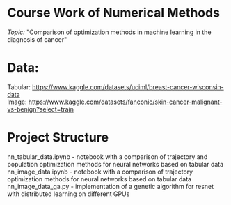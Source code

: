 # Course Work of Numerical Methods

*Topic:* "Comparison of optimization methods in machine learning in the diagnosis of cancer"

# Data:

Tabular: https://www.kaggle.com/datasets/uciml/breast-cancer-wisconsin-data \
Image: https://www.kaggle.com/datasets/fanconic/skin-cancer-malignant-vs-benign?select=train

# Project Structure

nn_tabular_data.ipynb - notebook with a comparison of trajectory and population optimization methods for neural networks based on tabular data \
nn_image_data.ipynb - notebook with a comparison of trajectory optimization methods for neural networks based on tabular data \
nn_image_data_ga.py - implementation of a genetic algorithm for resnet with distributed learning on different GPUs

